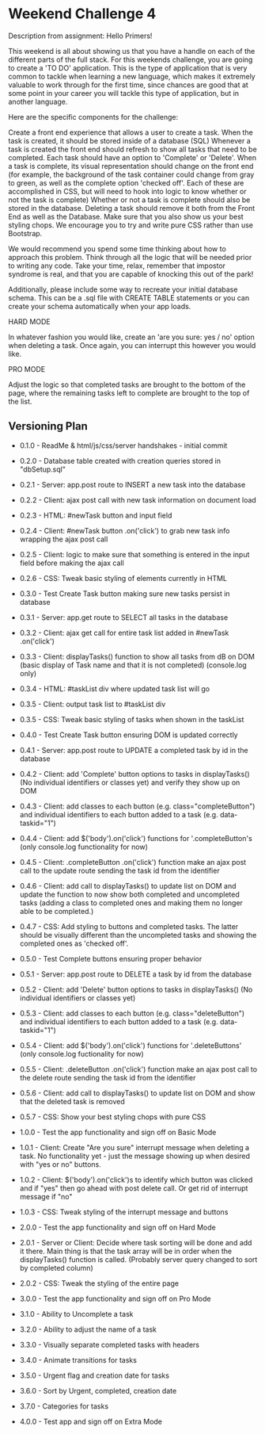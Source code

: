 Weekend Challenge 4
===================
Description from assignment:
Hello Primers!

This weekend is all about showing us that you have a handle on each of the different parts of the full stack. For this weekends challenge, you are going to create a 'TO DO' application. This is the type of application that is very common to tackle when learning a new language, which makes it extremely valuable to work through for the first time, since chances are good that at some point in your career you will tackle this type of application, but in another language.

Here are the specific components for the challenge:

Create a front end experience that allows a user to create a task.
When the task is created, it should be stored inside of a database (SQL)
Whenever a task is created the front end should refresh to show all tasks that need to be completed.
Each task should have an option to 'Complete' or 'Delete'.
When a task is complete, its visual representation should change on the front end (for example, the background of the task container could change from gray to green, as well as the complete option 'checked off'. Each of these are accomplished in CSS, but will need to hook into logic to know whether or not the task is complete)
Whether or not a task is complete should also be stored in the database.
Deleting a task should remove it both from the Front End as well as the Database.
Make sure that you also show us your best styling chops. We encourage you to try and write pure CSS rather than use Bootstrap.

We would recommend you spend some time thinking about how to approach this problem. Think through all the logic that will be needed prior to writing any code. Take your time, relax, remember that impostor syndrome is real, and that you are capable of knocking this out of the park!

Additionally, please include some way to recreate your initial database schema. This can be a .sql file with CREATE TABLE statements or you can create your schema automatically when your app loads.

HARD MODE

In whatever fashion you would like, create an 'are you sure: yes / no' option when deleting a task. Once again, you can interrupt this however you would like.

PRO MODE

Adjust the logic so that completed tasks are brought to the bottom of the page, where the remaining tasks left to complete are brought to the top of the list.


Versioning Plan
---------------
* 0.1.0 - ReadMe & html/js/css/server handshakes - initial commit
* 0.2.0 - Database table created with creation queries stored in "dbSetup.sql"
* 0.2.1 - Server: app.post route to INSERT a new task into the database
* 0.2.2 - Client: ajax post call with new task information on document load
* 0.2.3 - HTML: #newTask button and input field
* 0.2.4 - Client: #newTask button .on('click') to grab new task info wrapping the ajax post call
* 0.2.5 - Client: logic to make sure that something is entered in the input field before making the ajax call
* 0.2.6 - CSS: Tweak basic styling of elements currently in HTML
* 0.3.0 - Test Create Task button making sure new tasks persist in database

* 0.3.1 - Server: app.get route to SELECT all tasks in the database
* 0.3.2 - Client: ajax get call for entire task list added in #newTask .on('click')
* 0.3.3 - Client: displayTasks() function to show all tasks from dB on DOM (basic display of Task name and that it is not completed) (console.log only)
* 0.3.4 - HTML: #taskList div where updated task list will go
* 0.3.5 - Client: output task list to #taskList div
* 0.3.5 - CSS: Tweak basic styling of tasks when shown in the taskList
* 0.4.0 - Test Create Task button ensuring DOM is updated correctly

* 0.4.1 - Server: app.post route to UPDATE a completed task by id in the database
* 0.4.2 - Client: add 'Complete' button options to tasks in displayTasks() (No individual identifiers or classes yet) and verify they show up on DOM
* 0.4.3 - Client: add classes to each button (e.g. class="completeButton") and individual identifiers to each button added to a task (e.g. data-taskid="1")
* 0.4.4 - Client: add $('body').on('click') functions for '.completeButton's (only console.log functionality for now)
* 0.4.5 - Client: .completeButton .on('click') function make an ajax post call to the update route sending the task id from the identifier
* 0.4.6 - Client: add call to displayTasks() to update list on DOM and update the function to now show both completed and uncompleted tasks (adding a class to completed ones and making them no longer able to be completed.)
* 0.4.7 - CSS: Add styling to buttons and completed tasks. The latter should be visually different than the uncompleted tasks and showing the completed ones as 'checked off'.
* 0.5.0 - Test Complete buttons ensuring proper behavior

<!-- Current Step -->
* 0.5.1 - Server: app.post route to DELETE a task by id from the database
* 0.5.2 - Client: add 'Delete' button options to tasks in displayTasks() (No individual identifiers or classes yet)
* 0.5.3 - Client: add classes to each button (e.g. class="deleteButton") and individual identifiers to each button added to a task (e.g. data-taskid="1")
* 0.5.4 - Client: add $('body').on('click') functions for '.deleteButtons' (only console.log fuctionality for now)
* 0.5.5 - Client: .deleteButton .on('click') function make an ajax post call to the delete route sending the task id from the identifier
* 0.5.6 - Client: add call to displayTasks() to update list on DOM and show that the deleted task is removed
* 0.5.7 - CSS: Show your best styling chops with pure CSS
* 1.0.0 - Test the app functionality and sign off on Basic Mode

* 1.0.1 - Client: Create "Are you sure" interrupt message when deleting a task.  No functionality yet - just the message showing up when desired with "yes or no" buttons.
* 1.0.2 - Client: $('body').on('click')s to identify which button was clicked and if "yes" then go ahead with post delete call.  Or get rid of interrupt message if "no"
* 1.0.3 - CSS: Tweak styling of the interrupt message and buttons
* 2.0.0 - Test the app functionality and sign off on Hard Mode

* 2.0.1 - Server or Client: Decide where task sorting will be done and add it there.  Main thing is that the task array will be in order when the displayTasks() function is called. (Probably server query changed to sort by completed column)
* 2.0.2 - CSS: Tweak the styling of the entire page
* 3.0.0 - Test the app functionality and sign off on Pro Mode

* 3.1.0 - Ability to Uncomplete a task
* 3.2.0 - Ability to adjust the name of a task
* 3.3.0 - Visually separate completed tasks with headers
* 3.4.0 - Animate transitions for tasks
* 3.5.0 - Urgent flag and creation date for tasks
* 3.6.0 - Sort by Urgent, completed, creation date
* 3.7.0 - Categories for tasks
* 4.0.0 - Test app and sign off on Extra Mode

